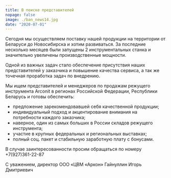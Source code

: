 ```yaml
---
title: В поиске представителей
nopage: false
image: ./ban_news14.jpg
date: "2020-07-01"
---
```

Сегодня мы осуществляем поставку нашей продукции на территории от Беларуси до Новосибирска и хотим развиваться. За последние несколько месяцев были запущены 2 инструментальных станка и значительно увеличены производственные мощности.

Одной из важных задач стало обеспечение присутствия наших представителей у заказчика и повышение качества сервиса, а так же точечная проработка задач по внедрению.

Мы ищем представителей и менеджеров по продажам режущего инструмента Arconit в регионах Российской Федерации, Республики Беларусь и готовы обеспечить:

* предложение зарекомендовавшей себя качественной продукции;
* индивидуальный подход и акцентирование внимания на потребности каждого заказчика;
* наверное, один из самых больших в России складов режущего инструмента;
* участие в крупных федеральных и региональных выставках;
* полный соц. пакет и стабильную заработную плату с бонусами.

В случае заинтересованности просим обращаться по номеру +7(927)361-22-87 

С уважением, директор ООО «ЦВМ «Аркон» Гайнуллин Игорь Дмитриевич